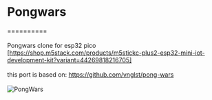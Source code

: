 # Pongwars
==========
</br>
</br>
Pongwars clone for esp32 pico [https://shop.m5stack.com/products/m5stickc-plus2-esp32-mini-iot-development-kit?variant=44269818216705]
</br>
</br>
this port is based on: https://github.com/vnglst/pong-wars
</br>
</br>
![PongWars](https://github.com/agathebower/Pongwars/blob/main/PownWars.gif?raw=true=400x250)
